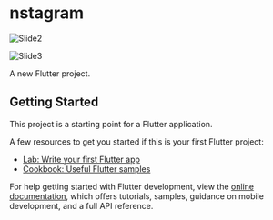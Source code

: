 # nstagram
![Slide2](https://github.com/user-attachments/assets/59c577e0-ac90-4ab6-9ed2-5f57d467245b)

![Slide3](https://github.com/user-attachments/assets/44972a57-0dee-4f49-9164-be556f77b6f3)

A new Flutter project.

## Getting Started

This project is a starting point for a Flutter application.

A few resources to get you started if this is your first Flutter project:

- [Lab: Write your first Flutter app](https://docs.flutter.dev/get-started/codelab)
- [Cookbook: Useful Flutter samples](https://docs.flutter.dev/cookbook)

For help getting started with Flutter development, view the
[online documentation](https://docs.flutter.dev/), which offers tutorials,
samples, guidance on mobile development, and a full API reference.
